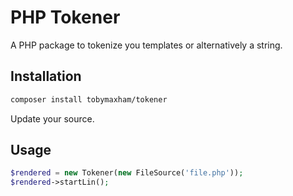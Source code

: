﻿# PHP Tokener

A PHP package to tokenize you templates or alternatively a string. 


## Installation

```sh
composer install tobymaxham/tokener 
```

Update your source. 


## Usage 

```php
$rendered = new Tokener(new FileSource('file.php'));
$rendered->startLin();
```

